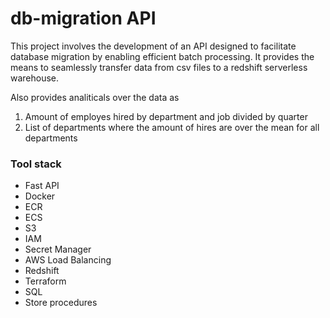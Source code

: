# db-migration API

This project involves the development of an API designed to facilitate database migration by enabling efficient batch processing. It provides the means to seamlessly transfer data from csv files to a redshift serverless warehouse.

Also provides analiticals over the data as
1. Amount of employes hired by department and job divided by quarter
2. List of departments where the amount of hires are over the mean for all departments

### Tool stack
* Fast API
* Docker
* ECR
* ECS
* S3
* IAM
* Secret Manager
* AWS Load Balancing
* Redshift
* Terraform
* SQL
* Store procedures